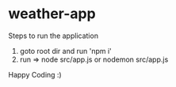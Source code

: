 # weather-app

Steps to run the application
1. goto root dir and run 'npm i'
2. run => node src/app.js or nodemon src/app.js

Happy Coding :)